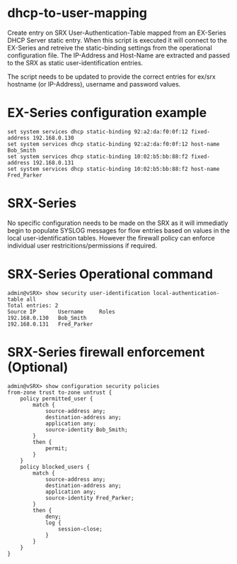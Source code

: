 # dhcp-to-user-mapping
Create entry on SRX User-Authentication-Table mapped from an EX-Series DHCP Server static entry. When this script is executed it will connect to the EX-Series and retreive the static-binding settings from the operational configuration file. The IP-Address and Host-Name are extracted and passed to the SRX as static user-identification entries. 

The script needs to be updated to provide the correct entries for ex/srx hostname (or IP-Address), username and password values. 

# EX-Series configuration example 
```
set system services dhcp static-binding 92:a2:da:f0:0f:12 fixed-address 192.168.0.130  
set system services dhcp static-binding 92:a2:da:f0:0f:12 host-name Bob_Smith  
set system services dhcp static-binding 10:02:b5:bb:88:f2 fixed-address 192.168.0.131  
set system services dhcp static-binding 10:02:b5:bb:88:f2 host-name Fred_Parker  
```
# SRX-Series

No specific configuration needs to be made on the SRX as it will immediatly begin to populate SYSLOG messages for flow entries based on values in the local user-identification tables. However the firewall policy can enforce individual user restricitions/permissions if required. 

# SRX-Series Operational command
```
admin@vSRX> show security user-identification local-authentication-table all  
Total entries: 2  
Source IP       Username     Roles  
192.168.0.130   Bob_Smith  
192.168.0.131   Fred_Parker  
```
# SRX-Series firewall enforcement (Optional)
```
admin@vSRX> show configuration security policies  
from-zone trust to-zone untrust {  
    policy permitted_user {  
        match {  
            source-address any;  
            destination-address any;  
            application any;  
            source-identity Bob_Smith;  
        }  
        then {  
            permit;  
        }  
    }  
    policy blocked_users {  
        match {  
            source-address any;  
            destination-address any;  
            application any;  
            source-identity Fred_Parker;  
        }  
        then {  
            deny;  
            log {  
                session-close;  
            }  
        }  
    }  
}  
```
